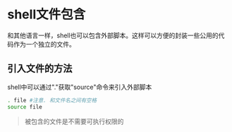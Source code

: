 # shell文件包含
和其他语言一样，shell也可以包含外部脚本。这样可以方便的封装一些公用的代码作为一个独立的文件。

## 引入文件的方法
shell中可以通过"."获取"source"命令来引入外部脚本
```bash
. file #注意. 和文件名之间有空格
source file

```
> 被包含的文件是不需要可执行权限的